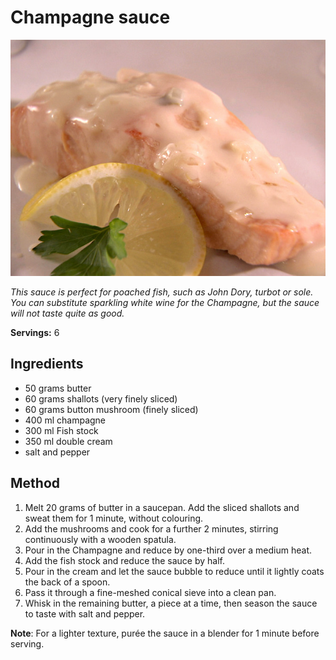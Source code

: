# Champagne sauce

![Champagne sauce](resources/champagne-sauce.jpg)

*This sauce is perfect for poached fish, such as John Dory, turbot or sole. You can substitute sparkling white wine for the Champagne, but the sauce will not taste quite as good.*

**Servings:** 6

## Ingredients
- 50 grams butter
- 60 grams shallots (very finely sliced)
- 60 grams button mushroom (finely sliced)
- 400 ml champagne
- 300 ml Fish stock
- 350 ml double cream
- salt and pepper

## Method
1. Melt 20 grams of butter in a saucepan. Add the sliced shallots and sweat them for 1 minute, without colouring. 
1. Add the mushrooms and cook for a further 2 minutes, stirring continuously with a wooden spatula.
1. Pour in the Champagne and reduce by one-third over a medium heat. 
1. Add the fish stock and reduce the sauce by half.
1. Pour in the cream and let the sauce bubble to reduce until it lightly coats the back of a spoon. 
1. Pass it through a fine-meshed conical sieve into a clean pan.
1. Whisk in the remaining butter, a piece at a time, then season the sauce to taste with salt and pepper.

**Note**: For a lighter texture, purée the sauce in a blender for 1 minute before serving.